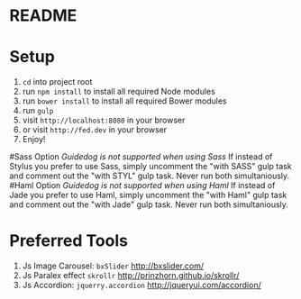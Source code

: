 README
=========

# Setup
1. `cd` into project root
1. run `npm install` to install all required Node modules
1. run `bower install` to install all required Bower modules
1. run `gulp`
1. visit `http://localhost:8080` in your browser
1. or visit `http://fed.dev` in your browser
1. Enjoy!


#Sass Option
*Guidedog is not supported when using Sass*
If instead of Stylus you prefer to use Sass, simply uncomment the "with SASS" gulp task and comment out the "with STYL" gulp task. Never run both simultaniously.
#Haml Option
*Guidedog is not supported when using Haml*
If instead of Jade you prefer to use Haml, simply uncomment the "with Haml" gulp task and comment out the "with Jade" gulp task. Never run both simultaniously.
# Preferred Tools
1. Js Image Carousel:
  `bxSlider` http://bxslider.com/
1. Js Paralex effect
  `skrollr` http://prinzhorn.github.io/skrollr/
1. Js Accordion:
  `jquerry.accordion` http://jqueryui.com/accordion/

